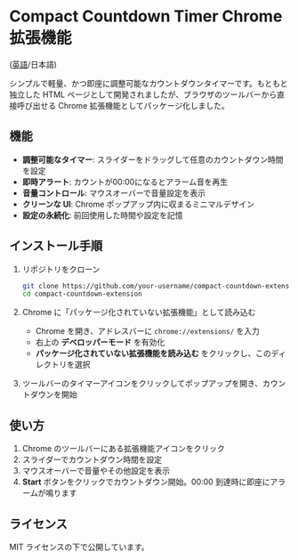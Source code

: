 # Compact Countdown Timer Chrome 拡張機能

([英語](README.md)/日本語)

シンプルで軽量、かつ即座に調整可能なカウントダウンタイマーです。もともと独立した HTML ページとして開発されましたが、ブラウザのツールバーから直接呼び出せる Chrome 拡張機能としてパッケージ化しました。

## 機能

* **調整可能なタイマー**: スライダーをドラッグして任意のカウントダウン時間を設定
* **即時アラート**: カウントが00:00になるとアラーム音を再生
* **音量コントロール**: マウスオーバーで音量設定を表示
* **クリーンな UI**: Chrome ポップアップ内に収まるミニマルデザイン
* **設定の永続化**: 前回使用した時間や設定を記憶

## インストール手順

1. リポジトリをクローン

   ```bash
   git clone https://github.com/your-username/compact-countdown-extension.git
   cd compact-countdown-extension
   ```
2. Chrome に「パッケージ化されていない拡張機能」として読み込む

   * Chrome を開き、アドレスバーに `chrome://extensions/` を入力
   * 右上の **デベロッパーモード** を有効化
   * **パッケージ化されていない拡張機能を読み込む** をクリックし、このディレクトリを選択
3. ツールバーのタイマーアイコンをクリックしてポップアップを開き、カウントダウンを開始

## 使い方

1. Chrome のツールバーにある拡張機能アイコンをクリック
2. スライダーでカウントダウン時間を設定
3. マウスオーバーで音量やその他設定を表示
4. **Start** ボタンをクリックでカウントダウン開始。00:00 到達時に即座にアラームが鳴ります

## ライセンス

MIT ライセンスの下で公開しています。

